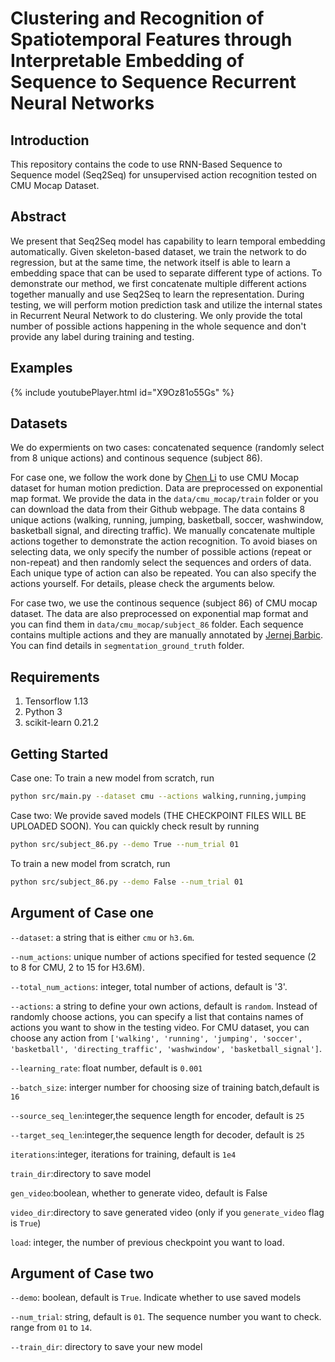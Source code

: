 # Clustering and Recognition of Spatiotemporal Features through Interpretable Embedding of Sequence to Sequence Recurrent Neural Networks

## Introduction
This repository contains the code to use RNN-Based Sequence to Sequence model (Seq2Seq) for unsupervised action recognition tested on CMU Mocap Dataset.

## Abstract
We present that Seq2Seq model has capability to learn temporal embedding automatically. Given skeleton-based dataset, we train the network to do regression, but at the same time, the network itself is able to learn a embedding space that can be used to separate different type of actions. 
To demonstrate our method, we first concatenate multiple different actions together manually and use Seq2Seq to learn the representation. During testing,
we will perform motion prediction task and utilize the internal states in Recurrent Neural Network to do clustering. We only provide the total number of 
possible actions happening in the whole sequence and don't provide any label during training and testing.

## Examples
{% include youtubePlayer.html id="X9Oz81o55Gs" %}

## Datasets
We do expermients on two cases: concatenated sequence (randomly select from 8 unique actions) and continous sequence (subject 86).

For case one, we follow the work done by [Chen Li](https://github.com/chaneyddtt/Convolutional-Sequence-to-Sequence-Model-for-Human-Dynamics) to use CMU Mocap dataset for human motion prediction. Data are preprocessed on exponential map format. We provide the data in the `data/cmu_mocap/train` folder or you can download the data from their Github webpage. The data contains 8 unique actions (walking, running, jumping, basketball, soccer, washwindow, basketball signal, and directing traffic). We manually concatenate multiple actions together to demonstrate the action recognition. To avoid biases on selecting data, we only specify the number of possible actions (repeat or non-repeat) and then randomly select the sequences and orders of data. Each unique type of action can also be repeated. You can also specify the actions yourself. For details, please check the arguments below.

For case two, we use the continous sequence (subject 86) of CMU mocap dataset. The data are also preprocessed on exponential map format and you can find them in `data/cmu_mocap/subject_86` folder. Each sequence contains multiple actions and they are manually annotated by [Jernej Barbic](https://www.researchgate.net/publication/221474944_Segmenting_Motion_Capture_Data_into_Distinct_Behaviors). You can find details in `segmentation_ground_truth` folder.

## Requirements
1. Tensorflow 1.13
2. Python 3
3. scikit-learn 0.21.2

## Getting Started
Case one: To train a new model from scratch, run
```bash
python src/main.py --dataset cmu --actions walking,running,jumping
```
Case two: We provide saved models (THE CHECKPOINT FILES WILL BE UPLOADED SOON). You can quickly check result by running
```bash
python src/subject_86.py --demo True --num_trial 01
```
To train a new model from scratch, run
```bash
python src/subject_86.py --demo False --num_trial 01
```

## Argument of Case one
`--dataset`: a string that is either `cmu` or `h3.6m`.

`--num_actions`: unique number of actions specified for tested sequence (2 to 8 for CMU, 2 to 15 for H3.6M).

`--total_num_actions`: integer, total number of actions, default is '3'.

`--actions`: a string to define your own actions, default is `random`. Instead of randomly choose actions, you can specify a list that contains names of actions you want to show in the testing video. For CMU dataset, you can choose
any action from `['walking', 'running', 'jumping', 'soccer', 'basketball', 'directing_traffic', 'washwindow', 'basketball_signal']`.

`--learning_rate`: float number, default is `0.001`

`--batch_size`: interger number for choosing size of training batch,default is `16`

`--source_seq_len`:integer,the sequence length for encoder, default is `25`

`--target_seq_len`:integer,the sequence length for decoder, default is `25`

`iterations`:integer, iterations for training, default is `1e4`

`train_dir`:directory to save model

`gen_video`:boolean, whether to generate video, default is False

`video_dir`:directory to save generated video (only if you `generate_video` flag is `True`)

`load`: integer, the number of previous checkpoint you want to load.

## Argument of Case two
`--demo`: boolean, default is `True`. Indicate whether to use saved models

`--num_trial`: string, default is `01`. The sequence number you want to check. range from `01` to `14`.

`--train_dir`: directory to save your new model
